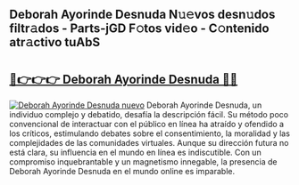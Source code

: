 ## Deborah Ayorinde Desnuda N𝚞𝚎vos desn𝚞dos filtr𝚊dos - Parts-jGD F𝚘tos vid𝚎o - C𝚘ntenido atr𝚊ctivo tuAbS

# <h2><a href="http://mb0u9ii.tromn.icu/?c=Deborah+Ayorinde+Desnuda">🔗👉👉👉 Deborah Ayorinde Desnuda 🔗🔗</a></h2>

[![Deborah Ayorinde Desnuda nuevo](https://i.imgur.com/pEAQMta.gif)](http://mb0u9ii.tromn.icu/?c=Deborah+Ayorinde+Desnuda)
Deborah Ayorinde Desnuda, un individuo complejo y debatido, desafía la descripción fácil. Su método poco convencional de interactuar con el público en línea ha atraído y ofendido a los críticos, estimulando debates sobre el consentimiento, la moralidad y las complejidades de las comunidades virtuales. Aunque su dirección futura no está clara, su influencia en el mundo en línea es indiscutible. Con un compromiso inquebrantable y un magnetismo innegable, la presencia de Deborah Ayorinde Desnuda en el mundo online es imparable.
